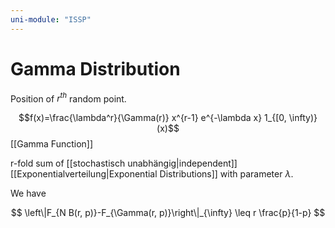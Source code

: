 ```yaml
---
uni-module: "ISSP"
---
```


# Gamma Distribution

Position of $r^{th}$ random point.

$$f(x)=\frac{\lambda^r}{\Gamma(r)} x^{r-1} e^{-\lambda x} 1_{[0, \infty)}(x)$$
[[Gamma Function]]

r-fold sum of [[stochastisch unabhängig|independent]] [[Exponentialverteilung|Exponential Distributions]] with parameter $\lambda$.

We have

$$
\left\|F_{N B(r, p)}-F_{\Gamma(r, p)}\right\|_{\infty} \leq r \frac{p}{1-p}
$$
